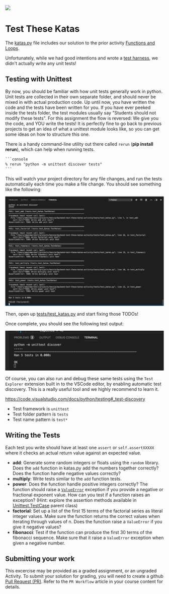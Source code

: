 <img height="120px" src="https://www.nankov.com/static/513d57a03f24684ba6f1f88c1edbde88/c35de/featured.jpg" />

# Test These Katas
The [katas.py](katas.py) file includes our solution to the prior activity [Functions and Loops](https://github.com/KenzieAcademy/backend-katas-functions-loops).

Unfortunately, while we had good intentions and wrote a [test harness](./tests), we didn't actually write any unit tests!

## Testing with Unittest
By now, you should be familiar with how unit tests generally work in python.  Unit tests are collected in their own separate folder, and should never be mixed in with actual production code.  Up until now, you have written the code and the tests have been written for you. If you have ever peeked inside the tests folder, the test modules usually say "Students should not modify these tests".  For this assignment the flow is reversed:  We give you the code, and YOU write the tests!  It is perfectly fine to go back to previous projects to get an idea of what a unittest module looks like, so you can get some ideas on how to structure this one.

There is a handy command-line utility out there called `rerun` (**pip install rerun**), which can help when running tests.

    ```console
    % rerun "python -m unittest discover tests"
    ```
This will watch your project directory for any file changes, and run the tests automatically each time you make a file change. You should see something like the following:

![failing output](./screenshots/failing.png)

Then, open up [tests/test_katas.py](./tests/test_katas.py) and start fixing those TODOs!

Once complete, you should see the following test output:

![passing output](./screenshots/passing.png)


Of course, you can also run and debug these same tests using the `Test Explorer` extension built in to the VSCode editor, by enabling automatic test discovery.  This is a really useful tool and we highly recommend to learn it.

https://code.visualstudio.com/docs/python/testing#_test-discovery

- Test framework is `unittest`
- Test folder pattern is `tests`
- Test name pattern is `test*`

## Writing the Tests
Each test you write should have at least one `assert` or `self.assertXXXXX` where it checks an actual return value against an expected value.

 - **add**: Generate some random integers or floats using the `random` library.  Does the `add` function in katas.py add the numbers together correctly?  Does the function handle negative values correctly?
 - **multiply**: Write tests similar to the `add` function tests.
 - **power**: Does the function handle positive integers correctly?  The function should raise a [`ValueError`](https://docs.python.org/3/library/exceptions.html#ValueError) exception if you provide a negative or fractional exponent value.  How can you test if a function raises an exception?  (Hint: explore the assertion methods available in [Unittest.TestCase](https://docs.python.org/3/library/unittest.html#unittest.TestCase) parent class)
 - **factorial**: Set up a list of the first 15 terms of the factorial series as literal integer values.  Make sure the function returns the correct values when iterating through values of n.  Does the function raise a `ValueError` if you give it negative values?
 - **fibonacci**: Test if the function can produce the first 30 terms of the fibonacci sequence.  Make sure that it raise a `ValueError` exception when given a negative number.

## Submitting your work
This excercise may be provided as a graded assignment, or an ungraded Activity.
To submit your solution for grading, you will need to create a github [Pull Request (PR)](https://docs.github.com/en/github/collaborating-with-issues-and-pull-requests/about-pull-requests).  Refer to the `PR Workflow` article in your course content for details.

